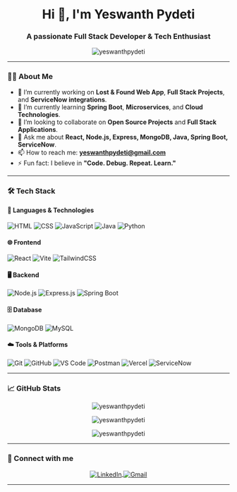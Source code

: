 <h1 align="center">Hi 👋, I'm Yeswanth Pydeti</h1>
<h3 align="center">A passionate Full Stack Developer & Tech Enthusiast</h3>

<p align="center">
  <img src="https://komarev.com/ghpvc/?username=yeswanthpydeti&label=Profile%20views&color=0e75b6&style=flat" alt="yeswanthpydeti" />
</p>

---

### 👨‍💻 About Me
- 🔭 I’m currently working on **Lost & Found Web App**, **Full Stack Projects**, and **ServiceNow integrations**.
- 🌱 I’m currently learning **Spring Boot**, **Microservices**, and **Cloud Technologies**.
- 👯 I’m looking to collaborate on **Open Source Projects** and **Full Stack Applications**.
- 💬 Ask me about **React, Node.js, Express, MongoDB, Java, Spring Boot, ServiceNow**.
- 📫 How to reach me: **yeswanthpydeti@gmail.com**
- ⚡ Fun fact: I believe in **"Code. Debug. Repeat. Learn."**

---

### 🛠️ Tech Stack
#### 🚀 Languages & Technologies
![HTML](https://img.shields.io/badge/html-%23E34F26.svg?style=for-the-badge&logo=html5&logoColor=white)
![CSS](https://img.shields.io/badge/css-%231572B6.svg?style=for-the-badge&logo=css3&logoColor=white)
![JavaScript](https://img.shields.io/badge/javascript-%23F7DF1E.svg?style=for-the-badge&logo=javascript&logoColor=black)
![Java](https://img.shields.io/badge/java-%23ED8B00.svg?style=for-the-badge&logo=openjdk&logoColor=white)
![Python](https://img.shields.io/badge/python-%2314354C.svg?style=for-the-badge&logo=python&logoColor=white)

#### 🌐 Frontend
![React](https://img.shields.io/badge/react-%2361DAFB.svg?style=for-the-badge&logo=react&logoColor=black)
![Vite](https://img.shields.io/badge/vite-%23646CFF.svg?style=for-the-badge&logo=vite&logoColor=white)
![TailwindCSS](https://img.shields.io/badge/tailwindcss-%2306B6D4.svg?style=for-the-badge&logo=tailwindcss&logoColor=white)

#### 🖥️ Backend
![Node.js](https://img.shields.io/badge/node.js-%2343853D.svg?style=for-the-badge&logo=node.js&logoColor=white)
![Express.js](https://img.shields.io/badge/express.js-%23000000.svg?style=for-the-badge&logo=express&logoColor=white)
![Spring Boot](https://img.shields.io/badge/spring%20boot-%236DB33F.svg?style=for-the-badge&logo=spring-boot&logoColor=white)

#### 🗄️ Database
![MongoDB](https://img.shields.io/badge/mongodb-%2347A248.svg?style=for-the-badge&logo=mongodb&logoColor=white)
![MySQL](https://img.shields.io/badge/mysql-%2300f.svg?style=for-the-badge&logo=mysql&logoColor=white)

#### ☁️ Tools & Platforms
![Git](https://img.shields.io/badge/git-%23F05033.svg?style=for-the-badge&logo=git&logoColor=white)
![GitHub](https://img.shields.io/badge/github-%23121011.svg?style=for-the-badge&logo=github&logoColor=white)
![VS Code](https://img.shields.io/badge/VS%20Code-%23007ACC.svg?style=for-the-badge&logo=visual-studio-code&logoColor=white)
![Postman](https://img.shields.io/badge/Postman-%23FF6C37.svg?style=for-the-badge&logo=postman&logoColor=white)
![Vercel](https://img.shields.io/badge/vercel-%23000000.svg?style=for-the-badge&logo=vercel&logoColor=white)
![ServiceNow](https://img.shields.io/badge/ServiceNow-%2300A3E0.svg?style=for-the-badge&logo=servicenow&logoColor=white)

---

### 📈 GitHub Stats
<p align="center">
  <img src="https://github-readme-stats.vercel.app/api?username=yeswanthpydeti&show_icons=true&theme=tokyonight" alt="yeswanthpydeti" />
</p>

<p align="center">
  <img src="https://github-readme-streak-stats.herokuapp.com/?user=yeswanthpydeti&theme=tokyonight" alt="yeswanthpydeti" />
</p>

<p align="center">
  <img src="https://github-readme-stats.vercel.app/api/top-langs/?username=yeswanthpydeti&layout=compact&theme=tokyonight" alt="yeswanthpydeti" />
</p>

---

### 🔗 Connect with me
<p align="center">
  <a href="https://www.linkedin.com/in/yeswanthpydeti/" target="blank">
    <img align="center" src="https://img.shields.io/badge/LinkedIn-%230077B5.svg?style=for-the-badge&logo=linkedin&logoColor=white" alt="LinkedIn"/>
  </a>
  <a href="mailto:yeswanthpydeti@gmail.com" target="blank">
    <img align="center" src="https://img.shields.io/badge/Gmail-D14836?style=for-the-badge&logo=gmail&logoColor=white" alt="Gmail"/>
  </a>
</p>

---
